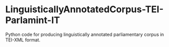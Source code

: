 # LinguisticallyAnnotatedCorpus-TEI-Parlamint-IT
Python code for producing linguistically annotated parliamentary corpus in TEI-XML format.
